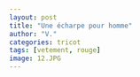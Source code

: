 ```yaml
---
layout: post
title: "Une écharpe pour homme"
author: "V."
categories: tricot
tags: [vetement, rouge]
image: 12.JPG
---
```

